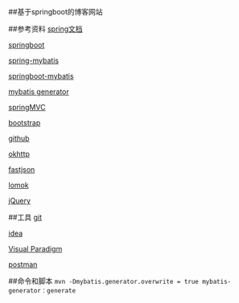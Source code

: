 ##基于springboot的博客网站

##参考资料
[spring文档](https://spring.io/guides)

[springboot](https://docs.spring.io/spring-boot/docs/2.0.0.RC1/reference/htmlsingle/#boot-features-embedded-database-support)

[spring-mybatis](http://www.mybatis.org/spring/zh/index.html)

[springboot-mybatis](http://www.mybatis.org/spring-boot-starter/mybatis-spring-boot-autoconfigure/)

[mybatis generator](http://www.mybatis.org/generator/)

[springMVC](https://spring.io/guides/gs/serving-web-content/)

[bootstrap](https://v3.bootcss.com/getting-started/)

[github](https://developer.github.com/apps/building-oauth-apps/)

[okhttp](https://square.github.io/okhttp/interceptors/)

[fastjson](https://www.w3cschool.cn/fastjson/fastjson-quickstart.html)

[lomok](https://www.projectlombok.org/)

[jQuery](https://api.jquery.com/)


##工具
[git](https://www.liaoxuefeng.com/wiki/896043488029600)

[idea](https://www.cnblogs.com/anyehome/p/8982348.html)

[Visual Paradigm](https://www.visual-paradigm.com/cn/download/community.jsp)

[postman](https://www.getpostman.com/)

##命令和脚本
`mvn -Dmybatis.generator.overwrite = true mybatis-generator：generate `

